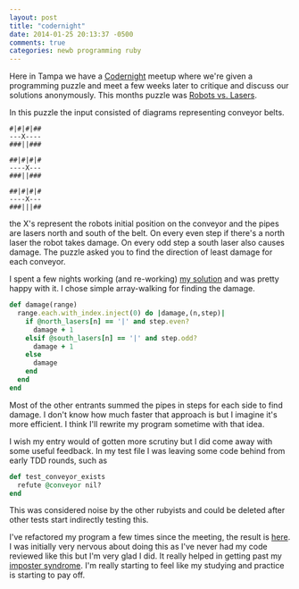 ```yaml
---
layout: post
title: "codernight"
date: 2014-01-25 20:13:37 -0500
comments: true
categories: newb programming ruby
---
```


Here in Tampa we have a [Codernight](http://www.meetup.com/codernight)
meetup where we're given a programming puzzle and meet a few weeks later
to critique and discuss our solutions anonymously. This months puzzle was
[Robots vs. Lasers](http://www.puzzlenode.com/puzzles/4-robots-vs-lasers).

<!--more-->

In this puzzle the input consisted of diagrams representing conveyor belts.

``` text sample-input.txt
#|#|#|##
---X----
###||###

##|#|#|#
----X---
###||###

##|#|#|#
----X---
###|||##
```
the X's represent the robots initial position on the conveyor and the pipes
are lasers north and south of the belt. On every even step if there's a north
laser the robot takes damage. On every odd step a south laser also causes damage.
The puzzle asked you to find the direction of least damage for each conveyor.

I spent a few nights working (and re-working) [my solution](https://github.com/TampaRuby/tampa-coder-night-012/tree/master/006)
and was pretty happy with it. I chose simple array-walking for finding the damage.

``` ruby robots_vs_lasers.rb
def damage(range)
  range.each.with_index.inject(0) do |damage,(n,step)|
    if @north_lasers[n] == '|' and step.even?
      damage + 1
    elsif @south_lasers[n] == '|' and step.odd?
      damage + 1
    else
      damage
    end
  end
end
```
Most of the other entrants summed the pipes in steps for each side to find damage.
I don't know how much faster that approach is but I imagine it's more efficient.
I think I'll rewrite my program sometime with that idea.

I wish my entry would of gotten more scrutiny but I did come away with some useful
feedback. In my test file I was leaving some code behind from early TDD rounds,
such as

``` ruby robots_vs_lasers_test.rb
def test_conveyor_exists
  refute @conveyor nil?
end
```
This was considered noise by the other rubyists and could be deleted after
other tests start indirectly testing this.

I've refactored my program a few times since the meeting, the result is
[here](https://github.com/dave-maldonado/robots_vs_lasers). I was initially
very nervous about doing this as I've never had my code reviewed like this
but I'm very glad I did. It really helped in getting past my
[imposter syndrome](http://en.wikipedia.org/wiki/Imposter_syndrome). I'm really
starting to feel like my studying and practice is starting to pay off.
